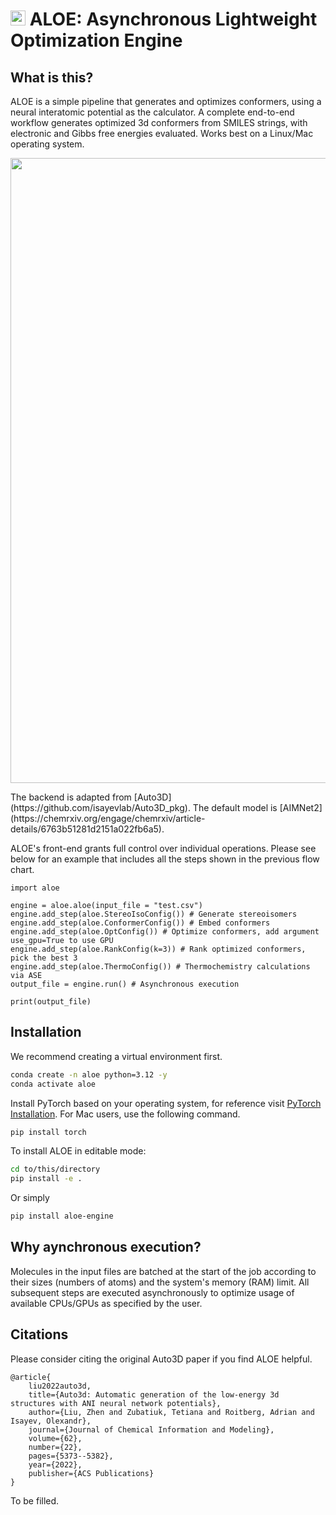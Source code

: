 # <img src="pics/aloe.png" width="24"/> ALOE: Asynchronous Lightweight Optimization Engine


## What is this?

ALOE is a simple pipeline that generates and optimizes conformers, using a neural interatomic potential as the calculator. A complete end-to-end workflow generates optimized 3d conformers from SMILES strings, with electronic and Gibbs free energies evaluated. Works best on a Linux/Mac operating system.

<p align="center">
    <img src="pics/ALOE_flowchart.png" width="1000" style="display: block"/>
<p>
The backend is adapted from [Auto3D](https://github.com/isayevlab/Auto3D_pkg). The default model is [AIMNet2](https://chemrxiv.org/engage/chemrxiv/article-details/6763b51281d2151a022fb6a5).

ALOE's front-end grants full control over individual operations. Please see below for an example that includes all the steps shown in the previous flow chart.

```python3
import aloe

engine = aloe.aloe(input_file = "test.csv")
engine.add_step(aloe.StereoIsoConfig()) # Generate stereoisomers
engine.add_step(aloe.ConformerConfig()) # Embed conformers
engine.add_step(aloe.OptConfig()) # Optimize conformers, add argument use_gpu=True to use GPU
engine.add_step(aloe.RankConfig(k=3)) # Rank optimized conformers, pick the best 3
engine.add_step(aloe.ThermoConfig()) # Thermochemistry calculations via ASE
output_file = engine.run() # Asynchronous execution

print(output_file)
```

## Installation

We recommend creating a virtual environment first. 
```bash
conda create -n aloe python=3.12 -y
conda activate aloe
```

Install PyTorch based on your operating system, for reference visit [PyTorch Installation](https://pytorch.org/get-started/locally/).
For Mac users, use the following command.

```bash
pip install torch
```

To install ALOE in editable mode:
```bash
cd to/this/directory
pip install -e .
```

Or simply
```bash
pip install aloe-engine
```

## Why aynchronous execution?

Molecules in the input files are batched at the start of the job according to their sizes (numbers of atoms) and the system's memory (RAM) limit. All subsequent steps are executed asynchronously to optimize usage of available CPUs/GPUs as specified by the user.

## Citations

Please consider citing the original Auto3D paper if you find ALOE helpful. 

```
@article{
    liu2022auto3d,
    title={Auto3d: Automatic generation of the low-energy 3d structures with ANI neural network potentials},
    author={Liu, Zhen and Zubatiuk, Tetiana and Roitberg, Adrian and Isayev, Olexandr},
    journal={Journal of Chemical Information and Modeling},
    volume={62},
    number={22},
    pages={5373--5382},
    year={2022},
    publisher={ACS Publications}
}
```

To be filled.
